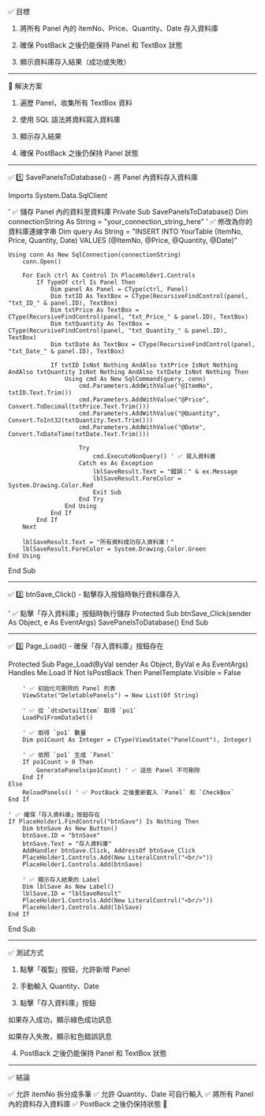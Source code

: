 ✅ 目標

1. 將所有 Panel 內的 itemNo、Price、Quantity、Date 存入資料庫


2. 確保 PostBack 之後仍能保持 Panel 和 TextBox 狀態


3. 顯示資料庫存入結果（成功或失敗）




---

🔹 解決方案

1. 遍歷 Panel，收集所有 TextBox 資料


2. 使用 SQL 語法將資料寫入資料庫


3. 顯示存入結果


4. 確保 PostBack 之後仍保持 Panel 狀態




---

✅ 1️⃣ SavePanelsToDatabase() - 將 Panel 內資料存入資料庫

Imports System.Data.SqlClient

' ✅ 儲存 Panel 內的資料至資料庫
Private Sub SavePanelsToDatabase()
    Dim connectionString As String = "your_connection_string_here" ' ✅ 修改為你的資料庫連線字串
    Dim query As String = "INSERT INTO YourTable (ItemNo, Price, Quantity, Date) VALUES (@ItemNo, @Price, @Quantity, @Date)"
    
    Using conn As New SqlConnection(connectionString)
        conn.Open()

        For Each ctrl As Control In PlaceHolder1.Controls
            If TypeOf ctrl Is Panel Then
                Dim panel As Panel = CType(ctrl, Panel)
                Dim txtID As TextBox = CType(RecursiveFindControl(panel, "txt_ID_" & panel.ID), TextBox)
                Dim txtPrice As TextBox = CType(RecursiveFindControl(panel, "txt_Price_" & panel.ID), TextBox)
                Dim txtQuantity As TextBox = CType(RecursiveFindControl(panel, "txt_Quantity_" & panel.ID), TextBox)
                Dim txtDate As TextBox = CType(RecursiveFindControl(panel, "txt_Date_" & panel.ID), TextBox)

                If txtID IsNot Nothing AndAlso txtPrice IsNot Nothing AndAlso txtQuantity IsNot Nothing AndAlso txtDate IsNot Nothing Then
                    Using cmd As New SqlCommand(query, conn)
                        cmd.Parameters.AddWithValue("@ItemNo", txtID.Text.Trim())
                        cmd.Parameters.AddWithValue("@Price", Convert.ToDecimal(txtPrice.Text.Trim()))
                        cmd.Parameters.AddWithValue("@Quantity", Convert.ToInt32(txtQuantity.Text.Trim()))
                        cmd.Parameters.AddWithValue("@Date", Convert.ToDateTime(txtDate.Text.Trim()))

                        Try
                            cmd.ExecuteNonQuery() ' ✅ 寫入資料庫
                        Catch ex As Exception
                            lblSaveResult.Text = "錯誤：" & ex.Message
                            lblSaveResult.ForeColor = System.Drawing.Color.Red
                            Exit Sub
                        End Try
                    End Using
                End If
            End If
        Next

        lblSaveResult.Text = "所有資料成功存入資料庫！"
        lblSaveResult.ForeColor = System.Drawing.Color.Green
    End Using
End Sub


---

✅ 2️⃣ btnSave_Click() - 點擊存入按鈕時執行資料庫存入

' ✅ 點擊「存入資料庫」按鈕時執行儲存
Protected Sub btnSave_Click(sender As Object, e As EventArgs)
    SavePanelsToDatabase()
End Sub


---

✅ 3️⃣ Page_Load() - 確保「存入資料庫」按鈕存在

Protected Sub Page_Load(ByVal sender As Object, ByVal e As EventArgs) Handles Me.Load
    If Not IsPostBack Then
        PanelTemplate.Visible = False

        ' ✅ 初始化可刪除的 Panel 列表
        ViewState("DeletablePanels") = New List(Of String)

        ' ✅ 從 `dtsDetailItem` 取得 `po1`
        LoadPo1FromDataSet()

        ' ✅ 取得 `po1` 數量
        Dim po1Count As Integer = CType(ViewState("PanelCount"), Integer)

        ' ✅ 依照 `po1` 生成 `Panel`
        If po1Count > 0 Then
            GeneratePanels(po1Count) ' ✅ 這些 Panel 不可刪除
        End If
    Else
        ReloadPanels() ' ✅ PostBack 之後重新載入 `Panel` 和 `CheckBox`
    End If

    ' ✅ 確保「存入資料庫」按鈕存在
    If PlaceHolder1.FindControl("btnSave") Is Nothing Then
        Dim btnSave As New Button()
        btnSave.ID = "btnSave"
        btnSave.Text = "存入資料庫"
        AddHandler btnSave.Click, AddressOf btnSave_Click
        PlaceHolder1.Controls.Add(New LiteralControl("<br/>"))
        PlaceHolder1.Controls.Add(btnSave)

        ' ✅ 顯示存入結果的 Label
        Dim lblSave As New Label()
        lblSave.ID = "lblSaveResult"
        PlaceHolder1.Controls.Add(New LiteralControl("<br/>"))
        PlaceHolder1.Controls.Add(lblSave)
    End If
End Sub


---

✅ 測試方式

1. 點擊「複製」按鈕，允許新增 Panel


2. 手動輸入 Quantity、Date


3. 點擊「存入資料庫」按鈕

如果存入成功，顯示綠色成功訊息

如果存入失敗，顯示紅色錯誤訊息



4. PostBack 之後仍能保持 Panel 和 TextBox 狀態




---

✅ 結論

✅ 允許 itemNo 拆分成多筆
✅ 允許 Quantity、Date 可自行輸入
✅ 將所有 Panel 內的資料存入資料庫
✅ PostBack 之後仍保持狀態 🚀

